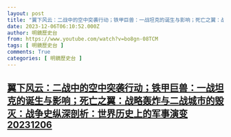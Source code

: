 ```yaml
---
layout: post
title: "翼下风云：二战中的空中突袭行动；铁甲巨兽：一战坦克的诞生与影响；死亡之翼：战略轰炸与二战城市的毁灭：战争史纵深剖析：世界历史上的军事演变20231206"
date: 2023-12-06T06:10:52.000Z
author: 明鏡歷史台
from: https://www.youtube.com/watch?v=bo8gn-08TCM
tags: [ 明鏡歷史台 ]
comments: True
categories: [ 明鏡歷史台 ]
---
```

<!--1701843052000-->
[翼下风云：二战中的空中突袭行动；铁甲巨兽：一战坦克的诞生与影响；死亡之翼：战略轰炸与二战城市的毁灭：战争史纵深剖析：世界历史上的军事演变20231206](https://www.youtube.com/watch?v=bo8gn-08TCM)
------

<div>

</div>
